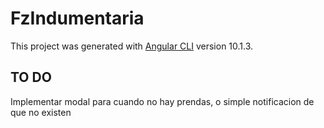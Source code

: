 # FzIndumentaria

This project was generated with [Angular CLI](https://github.com/angular/angular-cli) version 10.1.3.

## TO DO 

Implementar modal para cuando no hay prendas, o simple notificacion de que no existen
